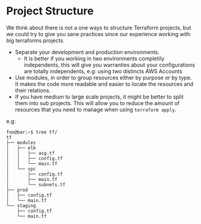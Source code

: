# Project Structure

We think about there is not a one ways to structure Terraform projects, but we could try to give you sane practices since our experience working with big terraforms projects.

* Separate your development and production environments.
  * It is better if you working in two environments completily independents, this will give you warranties about your configurations are totally independents, e.g: using two distincts AWS Accounts
* Use modules, in order to group resources either by purpose or by type. It makes the code more readable and easier to locate the resources and their relations.
* If you have medium to large scale projects, it might be better to split them into sub projects. This will allow you to reduce the amount of resources that you need to manage when using `terraform apply`.


e.g:

```console
foo@bar:~$ tree tf/
tf
├── modules
│   ├── elb
│   │   ├── asg.tf
│   │   ├── config.tf
│   │   └── main.tf
│   └── vpc
│       ├── config.tf
│       ├── main.tf
│       └── subnets.tf
├── prod
│   ├── config.tf
│   └── main.tf
└── staging
    ├── config.tf
    └── main.tf
```
